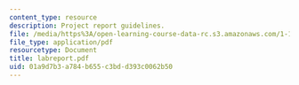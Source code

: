 ```yaml
---
content_type: resource
description: Project report guidelines.
file: /media/https%3A/open-learning-course-data-rc.s3.amazonaws.com/1-101-introduction-to-civil-and-environmental-engineering-design-i-fall-2005/01a9d7b3a784b655c3bdd393c0062b50_labreport.pdf
file_type: application/pdf
resourcetype: Document
title: labreport.pdf
uid: 01a9d7b3-a784-b655-c3bd-d393c0062b50
---
```

